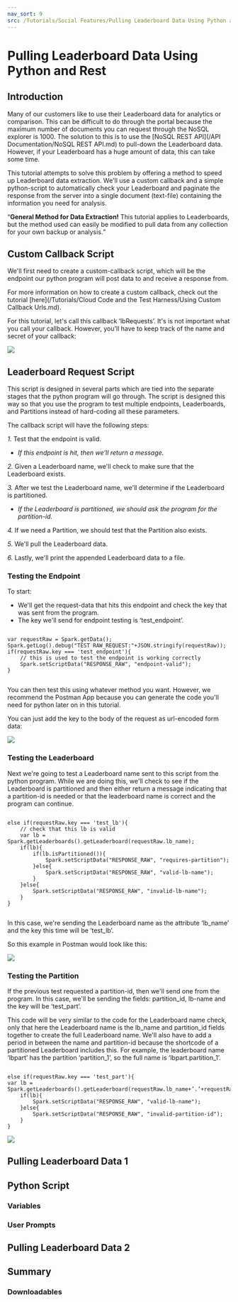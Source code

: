 ```yaml
---
nav_sort: 9
src: /Tutorials/Social Features/Pulling Leaderboard Data Using Python and Rest.md
---
```


# Pulling Leaderboard Data Using Python and Rest

## Introduction

Many of our customers like to use their Leaderboard data for analytics or comparison. This can be difficult to do through the portal because the maximum number of documents you can request through the NoSQL explorer is 1000. The solution to this is to use the [NoSQL REST API](/API Documentation/NoSQL REST API.md) to pull-down the Leaderboard data. However, if your Leaderboard has a huge amount of data, this can take some time.

This tutorial attempts to solve this problem by offering a method to speed up Leaderboard data extraction. We'll use a custom callback and a simple python-script to automatically check your Leaderboard and paginate the response from the server into a single document (text-file) containing the information you need for analysis.

<q>**General Method for Data Extraction!** This tutorial applies to Leaderboards, but the method used can easily be modified to pull data from any collection for your own backup or analysis.</q>


## Custom Callback Script

We'll first need to create a custom-callback script, which will be the endpoint our python program will post data to and receive a response from.

For more information on how to create a custom callback, check out the tutorial [here](/Tutorials/Cloud Code and the Test Harness/Using Custom Callback Urls.md).

For this tutorial, let's call this callback ‘lbRequests’. It's is not important what you call your callback. However, you'll have to keep track of the name and secret of your callback:

![](img/PullLBoard/1.png)


## Leaderboard Request Script

This script is designed in several parts which are tied into the separate stages that the python program will go through. The script is designed this way so that you use the program to test multiple endpoints, Leaderboards, and Partitions instead of hard-coding all these parameters.

The callback script will have the following steps:

*1.* Test that the endpoint is valid.
* *If this endpoint is hit, then we'll return a message.*

*2.* Given a Leaderboard name, we'll check to make sure that the Leaderboard exists.

*3.* After we test the Leaderboard name, we'll determine if the Leaderboard is partitioned.
* *If the Leaderboard is partitioned, we should ask the program for the partition-id.*

*4.* If we need a Partition, we should test that the Partition also exists.

*5.* We'll pull the Leaderboard data.

*6.* Lastly, we'll print the appended Leaderboard data to a file.


### Testing the Endpoint

To start:
* We'll get the request-data that hits this endpoint and check the key that was sent from the program.
* The key we'll send for endpoint testing is ‘test_endpoint’.

```

var requestRaw = Spark.getData();
Spark.getLog().debug("TEST RAW_REQUEST:"+JSON.stringify(requestRaw));
if(requestRaw.key === 'test_endpoint'){
    // this is used to test the endpoint is working correctly
    Spark.setScriptData("RESPONSE_RAW", "endpoint-valid");
}


```

You can then test this using whatever method you want. However, we recommend the Postman App because you can generate the code you'll need for python later on in this tutorial.

You can just add the key to the body of the request as url-encoded form data:

![](img/PullLBoard/2.png)


### Testing the Leaderboard

Next we're going to test a Leaderboard name sent to this script from the python program. While we are doing this, we'll check to see if the Leaderboard is partitioned and then either return a message indicating that a partition-id is needed or that the leaderboard name is correct and the program can continue.

```

else if(requestRaw.key === 'test_lb'){
    // check that this lb is valid
    var lb = Spark.getLeaderboards().getLeaderboard(requestRaw.lb_name);
    if(lb){
        if(lb.isPartitioned()){
            Spark.setScriptData("RESPONSE_RAW", "requires-partition");
        }else{
            Spark.setScriptData("RESPONSE_RAW", "valid-lb-name");
        }
    }else{
        Spark.setScriptData("RESPONSE_RAW", "invalid-lb-name");
    }
}


```

In this case, we're sending the Leaderboard name as the attribute ‘lb_name’ and the key this time will be ‘test_lb’.

So this example in Postman would look like this:

![](img/PullLBoard/3.png)


### Testing the Partition

If the previous test requested a partition-id, then we'll send one from the program. In this case, we'll be sending the fields: partition_id, lb-name and the key will be ‘test_part’.

This code will be very similar to the code for the Leaderboard name check, only that here the Leaderboard name is the lb_name and partition_id fields together to create the full Leaderboard name. We'll also have to add a period in between the name and partition-id because the shortcode of a partitioned Leaderboard includes this. For example, the leaderboard name ‘lbpart’ has the partition ‘partition_1’, so the full name is ‘lbpart.partition_1’.

```

else if(requestRaw.key === 'test_part'){
var lb = Spark.getLeaderboards().getLeaderboard(requestRaw.lb_name+’.’+requestRaw.partition_id);
    if(lb){
        Spark.setScriptData("RESPONSE_RAW", "valid-lb-name");
    }else{
        Spark.setScriptData("RESPONSE_RAW", "invalid-partition-id");
    }
}

```

![](img/PullLBoard/4.png)



## Pulling Leaderboard Data 1


## Python Script

### Variables


### User Prompts



## Pulling Leaderboard Data 2



## Summary



### Downloadables
